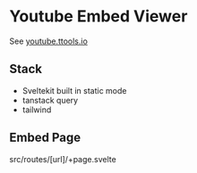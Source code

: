 # Youtube Embed Viewer

See [youtube.ttools.io](https://youtube.ttools.io)

## Stack
- Sveltekit built in static mode
- tanstack query
- tailwind

## Embed Page
src/routes/[url]/+page.svelte
